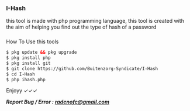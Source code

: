 ### I-Hash ###
this tool is made with php programming language, this tool is created with the aim of helping you find out the type of hash of a password
###
How To Use this tools
```html
$ pkg update && pkg upgrade
$ pkg install php
$ pkg install git
$ git clone https://github.com/Buitenzorg-Syndicate/I-Hash
$ cd I-Hash
$ php ihash.php
```
Enjoyy ✓✓✓

***Report Bug / Error : radenofc@gmail.com***
